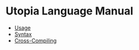 # Utopia Language Manual

- [Usage](usage.md)
- [Syntax](syntax.md)
- [Cross-Compiling](cross-compiling.md)
